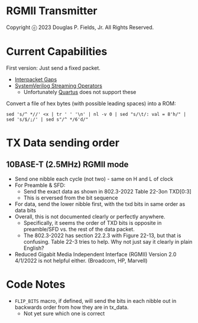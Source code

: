# RGMII Transmitter

Copyright ⓒ 2023 Douglas P. Fields, Jr. All Rights Reserved.

# Current Capabilities

First version: Just send a fixed packet.

* [Interpacket Gaps](https://en.wikipedia.org/wiki/Interpacket_gap)
* [SystemVerilog Streaming Operators](https://www.amiq.com/consulting/2017/05/29/how-to-pack-data-using-systemverilog-streaming-operators/#reverse_bits)
  * Unfortunately [Quartus](https://www.intel.com/content/www/us/en/programmable/quartushelp/17.0/mapIdTopics/jka1465580570693.htm) does not support these

Convert a file of hex bytes (with possible leading spaces) into a ROM:

    sed 's/^ *//' <x | tr ' ' '\n' | nl -v 0 | sed "s/\t/: val = 8'h/" | sed 's/$/;/' | sed s"/^ */6'd/"

# TX Data sending order

## 10BASE-T (2.5MHz) RGMII mode

* Send one nibble each cycle (not two) - same on H and L of clock
* For Preamble & SFD:
  * Send the exact data as shown in 802.3-2022 Table 22-3on TXD[0:3]
  * This is erversed from the bit sequence
* For data, send the lower nibble first, with the txd bits in same order as data bits
* Overall, this is not documented clearly or perfectly anywhere.
  * Specifically, it seems the order of TXD bits is opposite in preamble/SFD
    vs. the rest of the data packet.
  * The 802.3-2022 has section 22.2.3 with Figure 22-13, but that
    is confusing. Table 22-3 tries to help. Why not just say it clearly
    in plain English?
* Reduced Gigabit Media Independent Interface (RGMII) Version 2.0 4/1/2022
  is not helpful either. (Broadcom, HP, Marvell)

# Code Notes

* `FLIP_BITS` macro, if defined, will send the bits in each nibble out in backwards order
  from how they are in tx_data.
  * Not yet sure which one is correct